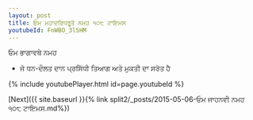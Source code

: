 ```yaml
---
layout: post
title: ਓਮ ਮਹਾਦਰਿਧਰੂਤੇ ਨਮਹ ੧੦੮ ਟਾਇਮਸ
youtubeId: FnWBO_3l5HM
---
```

 
 
 ਓਮ ਭਾਗਾਵਥੇ ਨਮਹ  
 
 -  ਜੋ ਧਨ-ਦੌਲਤ ਦਾਨ ਪ੍ਰਸਿੱਧੀ ਤਿਆਗ ਅਤੇ ਮੁਕਤੀ ਦਾ ਸਰੋਤ ਹੈ 
 
  
 
  
 
 
 
 
 
 


{% include youtubePlayer.html id=page.youtubeId %}
 
[Next]({{ site.baseurl }}{% link  split2/_posts/2015-05-06-ਓਮ ਜਾਹਨਵੀ ਨਮਹ ੧੦੮ ਟਾਇਮਸ.md%})
 
